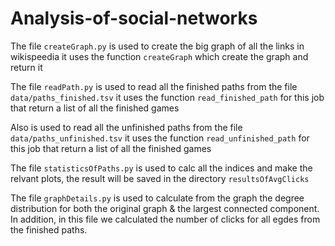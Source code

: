 # Analysis-of-social-networks

The file `createGraph.py` is used to create the big graph of all the links in wikispeedia
it uses the function `createGraph` which create the graph and return it

The file `readPath.py` is used to read all the finished paths from the file `data/paths_finished.tsv` it uses the function `read_finished_path` for this job that return a list of all the finished games

Also is used to read all the unfinished paths from the file `data/paths_unfinished.tsv` it uses the function `read_unfinished_path` for this job that return a list of all the finished games

The file  `statisticsOfPaths.py` is used to calc all the indices and make the relvant plots, the result will be saved in the directory `resultsOfAvgClicks`

The file  `graphDetails.py` is used to calculate from the graph the degree distribution for both the original graph & the largest connected component. In addition, in this file we calculated the number of clicks for all egdes from the finished paths.
